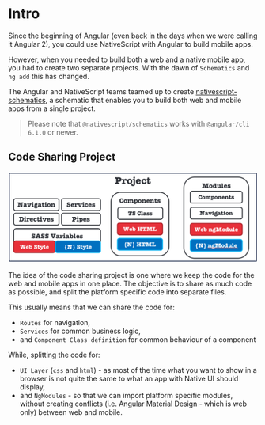 # Intro

Since the beginning of Angular (even back in the days when we were calling it Angular 2), you could use NativeScript with Angular to build mobile apps.

However, when you needed to build both a web and a native mobile app, you had to create two separate projects. With the dawn of `Schematics` and `ng add` this has changed.

The Angular and NativeScript teams teamed up to create [nativescript-schematics](https://github.com/nativescript/nativescript-schematics), a schematic that enables you to build both web and mobile apps from a single project.

> Please note that `@nativescript/schematics` works with `@angular/cli 6.1.0` or newer.

## Code Sharing Project

![project-structure](./img/project-structure.png?raw=true)

The idea of the code sharing project is one where we keep the code for the web and mobile apps in one place. The objective is to share as much code as possible, and split the platform specific code into separate files.

This usually means that we can share the code for:

 * `Routes` for navigation,
 * `Services` for common business logic,
 *  and `Component Class definition` for common behaviour of a component

While, splitting the code for:

 * `UI Layer` (`css` and `html`) - as most of the time what you want to show in a browser is not quite the same to what an app with Native UI should display,
 * and `NgModules` - so that we can import platform specific modules, without creating conflicts (i.e. Angular Material Design - which is web only) between web and mobile.

